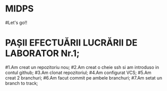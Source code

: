 # MIDPS
#Let's go!!
#            PAȘII EFECTUĂRII LUCRĂRII DE LABORATOR Nr.1;
#1.Am creat un repozitoriu nou;
#2.Am creat o cheie ssh si am introduso in contul github;
#3.Am clonat repozitoriul;
#4.Am configurat VCS;
#5.Am creat 2 branchuri;
#6.Am facut commit pe ambele branchuri;
#7.Am setat un branch to track;